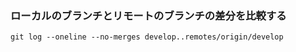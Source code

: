 ### ローカルのブランチとリモートのブランチの差分を比較する
```
git log --oneline --no-merges develop..remotes/origin/develop
```
